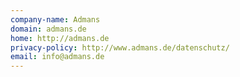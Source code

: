 ```yaml
---
company-name: Admans
domain: admans.de
home: http://admans.de
privacy-policy: http://www.admans.de/datenschutz/
email: info@admans.de
---
```




